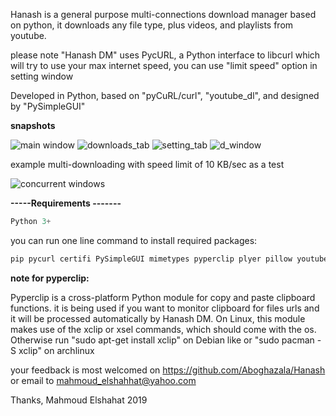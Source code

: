 Hanash is a general purpose multi-connections download manager based on python, 
it downloads any file type, plus videos, and playlists from youtube.

please note "Hanash DM" uses PycURL, a Python interface to libcurl which will try to use your max internet speed, you can use "limit speed" option in setting window 

Developed in Python, based on "pyCuRL/curl", "youtube_dl", and designed by "PySimpleGUI"

**snapshots**

![main window](https://github.com/Aboghazala/Hanash/blob/master/images/main.PNG)
![downloads_tab](https://github.com/Aboghazala/Hanash/blob/master/images/downloads.PNG)
![setting_tab](https://github.com/Aboghazala/Hanash/blob/master/images/setting.PNG)
![d_window](https://github.com/Aboghazala/Hanash/blob/master/images/d_window.PNG)

example multi-downloading with speed limit of 10 KB/sec as a test

![concurrent windows](https://github.com/Aboghazala/Hanash/blob/master/images/concurrent_windows.PNG)


**-----Requirements -------**
```python
Python 3+
```

you can run one line command to install required packages:
```python
pip pycurl certifi PySimpleGUI mimetypes pyperclip plyer pillow youtube_dl
```
**note for pyperclip:**

Pyperclip is a cross-platform Python module for copy and paste clipboard functions. it is being used if you want to monitor clipboard for files urls and it will be processed automatically by Hanash DM.
On Linux, this module makes use of the xclip or xsel commands, which should come with the os. Otherwise run "sudo apt-get install xclip" on Debian like or "sudo pacman -S xclip" on archlinux



your feedback is most welcomed on https://github.com/Aboghazala/Hanash or email to mahmoud_elshahhat@yahoo.com

Thanks,
Mahmoud Elshahat 
2019


